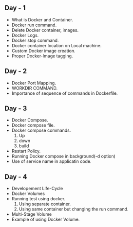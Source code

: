 ## Day - 1
* What is Docker and Container.
* Docker run command.
* Delete Docker container, images.
* Docker Logs.
* Docker stop command.
* Docker container location on Local machine.
* Custom Docker image creation.
* Proper Docker-Image tagging.

## Day - 2
* Docker Port Mapping.
* WORKDIR COMMAND.
* Importance of sequence of commands in Dockerfile.

## Day - 3
* Docker Compose.
* Docker compose file.
* Docker compose commands.
	1. Up
	2. down
	3. build
* Restart Policy.
* Running Docker compose in background(-d option)
* Use of service name in applicatin code.


## Day - 4
* Developement Life-Cycle
* Docker Volumes
* Running test using docker.
	1. Using separate container.
	2. Using same container but changing the run command.
* Multi-Stage Volume
* Example of using Docker Volume.

